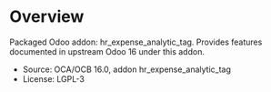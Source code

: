 # Overview

Packaged Odoo addon: hr_expense_analytic_tag. Provides features documented in upstream Odoo 16 under this addon.

- Source: OCA/OCB 16.0, addon hr_expense_analytic_tag
- License: LGPL-3
